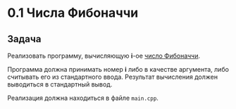 # 0.1 Числа Фибоначчи

## Задача

Реализовать программу, вычисляющую **i**-ое [число Фибоначчи](https://ru.wikipedia.org/wiki/%D0%A7%D0%B8%D1%81%D0%BB%D0%B0_%D0%A4%D0%B8%D0%B1%D0%BE%D0%BD%D0%B0%D1%87%D1%87%D0%B8).

Программа должна принимать номер **i** либо в качестве аргумента, либо считывать его из стандартного ввода. Результат вычисления должен выводиться в стандартный вывод.

Реализация должна находиться в файле `main.cpp`.
